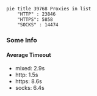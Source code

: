 
```mermaid
pie title 39768 Proxies in list
    "HTTP" : 23846
    "HTTPS": 5858
    "SOCKS" : 14474
```

### Some Info
#### Average Timeout

- mixed: 2.9s
- http: 1.5s
- https: 8.6s
- socks: 6.4s
